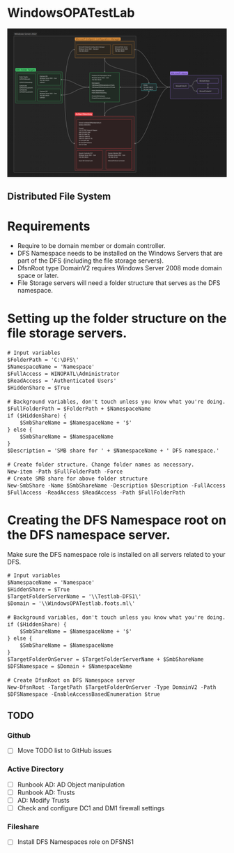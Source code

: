 # WindowsOPATestLab

![Testlab HLD](https://github.com/kvgelder/WindowsOPATestLab/blob/main/Documentation/HLD.png)

## Distributed File System
# Requirements
- Require to be domain member or domain controller.
-	DFS Namespace needs to be installed on the Windows Servers that are part of the DFS (including the file storage servers).
-	DfsnRoot type DomainV2 requires Windows Server 2008 mode domain space or later.
-	File Storage servers will need a folder structure that serves as the DFS namespace.

# Setting up the folder structure on the file storage servers.
```
# Input variables
$FolderPath = 'C:\DFS\'
$NamespaceName = 'Namespace'
$FullAccess = WINOPATL\Administrator
$ReadAccess = 'Authenticated Users'
$HiddenShare = $True

# Background variables, don't touch unless you know what you're doing.
$FullFolderPath = $FolderPath + $NamespaceName
if ($HiddenShare) {
    $SmbShareName = $NamespaceName + '$' 
} else { 
    $SmbShareName = $NamespaceName
}
$Description = 'SMB share for ' + $NamespaceName + ' DFS namespace.'

# Create folder structure. Change folder names as necessary.
New-item -Path $FullFolderPath -Force
# Create SMB share for above folder structure
New-SmbShare -Name $SmbShareName -Description $Description -FullAccess $FullAccess -ReadAccess $ReadAccess -Path $FullFolderPath
```

# Creating the DFS Namespace root on the DFS namespace server.
Make sure the DFS namespace role is installed on all servers related to your DFS.
```
# Input variables
$NamespaceName = 'Namespace'
$HiddenShare = $True
$TargetFolderServerName = '\\Testlab-DFS1\'
$Domain = '\\WindowsOPATestlab.foots.ml\'

# Background variables, don't touch unless you know what you're doing.
if ($HiddenShare) { 
    $SmbShareName = $NamespaceName + '$' 
} else { 
    $SmbShareName = $NamespaceName
}
$TargetFolderOnServer = $TargetFolderServerName + $SmbShareName
$DFSNamespace = $Domain + $NamespaceName

# Create DfsnRoot on DFS Namespace server
New-DfsnRoot -TargetPath $TargetFolderOnServer -Type DomainV2 -Path $DFSNamespace -EnableAccessBasedEnumeration $true
```

## TODO
### Github
- [ ] Move TODO list to GitHub issues

### Active Directory
- [ ] Runbook AD: AD Object manipulation
- [ ] Runbook AD: Trusts
- [ ] AD: Modify Trusts
- [ ] Check and configure DC1 and DM1 firewall settings

### Fileshare
- [ ] Install DFS Namespaces role on DFSNS1
